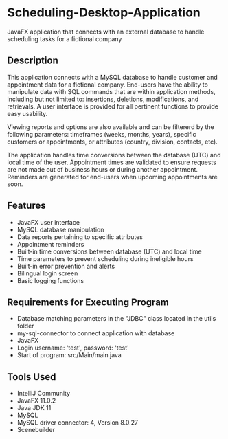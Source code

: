 # Scheduling-Desktop-Application
JavaFX application that connects with an external database to handle scheduling tasks for a fictional company

## Description                     
This application connects with a MySQL database to handle customer and appointment data for a fictional company. End-users have the ability
to manipulate data with SQL commands that are within application methods, including but not limited to: insertions, deletions, modifications, and retrievals. 
A user interface is provided for all pertinent functions to provide easy usability.

Viewing reports and options are also available and can be filtererd by the following parameters: timeframes (weeks, months, years), specific customers or appointments,
or attributes (country, division, contacts, etc).

The application handles time conversions between the database (UTC) and local time of the user. Appointment times are validated to ensure requests
are not made out of business hours or during another appointment. Reminders are generated for end-users when upcoming appointments are soon.

## Features
- JavaFX user interface
- MySQL database manipulation
- Data reports pertaining to specific attributes
- Appointment reminders
- Built-in time conversions between database (UTC) and local time
- Time parameters to prevent scheduling during ineligible hours
- Built-in error prevention and alerts
- Bilingual login screen
- Basic logging functions

## Requirements for Executing Program
- Database matching parameters in the "JDBC" class located in the utils folder
- my-sql-connector to connect application with database
- JavaFX
- Login username: 'test', password: 'test'
- Start of program: src/Main/main.java 

## Tools Used
- IntelliJ Community
- JavaFX 11.0.2
- Java JDK 11
- MySQL
- MySQL driver connector: 4, Version 8.0.27
- Scenebuilder
